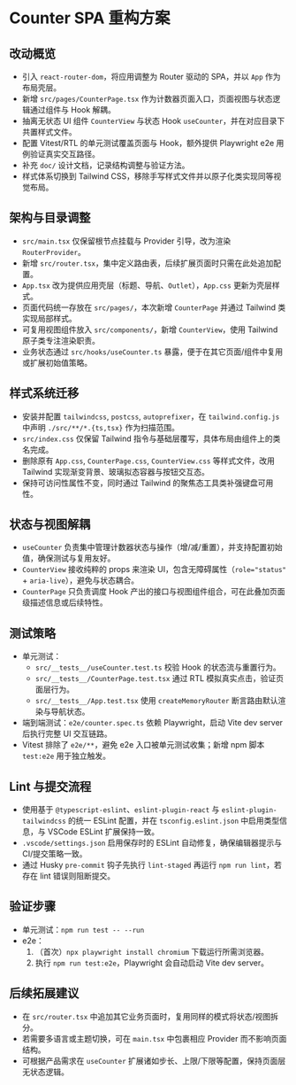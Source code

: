 # Counter SPA 重构方案

## 改动概览
- 引入 `react-router-dom`，将应用调整为 Router 驱动的 SPA，并以 `App` 作为布局壳层。
- 新增 `src/pages/CounterPage.tsx` 作为计数器页面入口，页面视图与状态逻辑通过组件与 Hook 解耦。
- 抽离无状态 UI 组件 `CounterView` 与状态 Hook `useCounter`，并在对应目录下共置样式文件。
- 配置 Vitest/RTL 的单元测试覆盖页面与 Hook，额外提供 Playwright e2e 用例验证真实交互路径。
- 补充 `doc/` 设计文档，记录结构调整与验证方法。
- 样式体系切换到 Tailwind CSS，移除手写样式文件并以原子化类实现同等视觉布局。

## 架构与目录调整
- `src/main.tsx` 仅保留根节点挂载与 Provider 引导，改为渲染 `RouterProvider`。
- 新增 `src/router.tsx`，集中定义路由表，后续扩展页面时只需在此处追加配置。
- `App.tsx` 改为提供应用壳层（标题、导航、`Outlet`），`App.css` 更新为壳层样式。
- 页面代码统一存放在 `src/pages/`，本次新增 `CounterPage` 并通过 Tailwind 类实现局部样式。
- 可复用视图组件放入 `src/components/`，新增 `CounterView`，使用 Tailwind 原子类专注渲染职责。
- 业务状态通过 `src/hooks/useCounter.ts` 暴露，便于在其它页面/组件中复用或扩展初始值策略。

## 样式系统迁移
- 安装并配置 `tailwindcss`, `postcss`, `autoprefixer`，在 `tailwind.config.js` 中声明 `./src/**/*.{ts,tsx}` 作为扫描范围。
- `src/index.css` 仅保留 Tailwind 指令与基础层覆写，具体布局由组件上的类名完成。
- 删除原有 `App.css`, `CounterPage.css`, `CounterView.css` 等样式文件，改用 Tailwind 实现渐变背景、玻璃拟态容器与按钮交互态。
- 保持可访问性属性不变，同时通过 Tailwind 的聚焦态工具类补强键盘可用性。

## 状态与视图解耦
- `useCounter` 负责集中管理计数器状态与操作（增/减/重置），并支持配置初始值，确保测试与复用友好。
- `CounterView` 接收纯粹的 props 来渲染 UI，包含无障碍属性（`role="status"` + `aria-live`），避免与状态耦合。
- `CounterPage` 只负责调度 Hook 产出的接口与视图组件组合，可在此叠加页面级描述信息或后续特性。

## 测试策略
- 单元测试：
  - `src/__tests__/useCounter.test.ts` 校验 Hook 的状态流与重置行为。
  - `src/__tests__/CounterPage.test.tsx` 通过 RTL 模拟真实点击，验证页面层行为。
  - `src/__tests__/App.test.tsx` 使用 `createMemoryRouter` 断言路由默认渲染与导航状态。
- 端到端测试：`e2e/counter.spec.ts` 依赖 Playwright，启动 Vite dev server 后执行完整 UI 交互链路。
- Vitest 排除了 `e2e/**`，避免 e2e 入口被单元测试收集；新增 npm 脚本 `test:e2e` 用于独立触发。

## Lint 与提交流程
- 使用基于 `@typescript-eslint`、`eslint-plugin-react` 与 `eslint-plugin-tailwindcss` 的统一 ESLint 配置，并在 `tsconfig.eslint.json` 中启用类型信息，与 VSCode ESLint 扩展保持一致。
- `.vscode/settings.json` 启用保存时的 ESLint 自动修复，确保编辑器提示与 CI/提交策略一致。
- 通过 Husky `pre-commit` 钩子先执行 `lint-staged` 再运行 `npm run lint`，若存在 lint 错误则阻断提交。

## 验证步骤
- 单元测试：`npm run test -- --run`
- e2e：
  1. （首次）`npx playwright install chromium` 下载运行所需浏览器。
  2. 执行 `npm run test:e2e`，Playwright 会自动启动 Vite dev server。

## 后续拓展建议
- 在 `src/router.tsx` 中追加其它业务页面时，复用同样的模式将状态/视图拆分。
- 若需要多语言或主题切换，可在 `main.tsx` 中包裹相应 Provider 而不影响页面结构。
- 可根据产品需求在 `useCounter` 扩展诸如步长、上限/下限等配置，保持页面层无状态逻辑。
